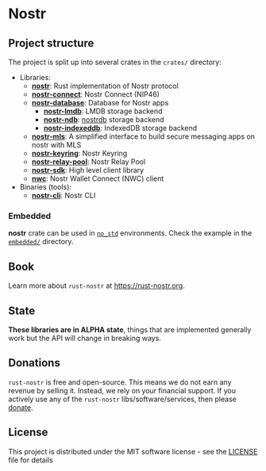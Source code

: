 # Nostr

## Project structure

The project is split up into several crates in the `crates/` directory:

- Libraries:
  - [**nostr**](./crates/nostr): Rust implementation of Nostr protocol
  - [**nostr-connect**](./crates/nostr-connect): Nostr Connect (NIP46)
  - [**nostr-database**](./crates/nostr-database): Database for Nostr apps
    - [**nostr-lmdb**](./crates/nostr-lmdb): LMDB storage backend
    - [**nostr-ndb**](./crates/nostr-ndb): [nostrdb](https://github.com/damus-io/nostrdb) storage backend
    - [**nostr-indexeddb**](./crates/nostr-indexeddb): IndexedDB storage backend
  - [**nostr-mls**](./crates/nostr-mls): A simplified interface to build secure messaging apps on nostr with MLS
  - [**nostr-keyring**](./crates/nostr-keyring): Nostr Keyring
  - [**nostr-relay-pool**](./crates/nostr-relay-pool): Nostr Relay Pool
  - [**nostr-sdk**](./crates/nostr-sdk): High level client library
  - [**nwc**](./crates/nwc): Nostr Wallet Connect (NWC) client
- Binaries (tools):
  - [**nostr-cli**](./crates/nostr-cli): Nostr CLI

### Embedded

**nostr** crate can be used in [`no_std`](https://docs.rust-embedded.org/book/intro/no-std.html) environments.
Check the example in the [`embedded/`](./crates/nostr/examples/embedded) directory.

## Book

Learn more about `rust-nostr` at <https://rust-nostr.org>.

## State

**These libraries are in ALPHA state**, things that are implemented generally work but the API will change in breaking ways.

## Donations

`rust-nostr` is free and open-source. This means we do not earn any revenue by selling it. Instead, we rely on your financial support. If you actively use any of the `rust-nostr` libs/software/services, then please [donate](https://rust-nostr.org/donate).

## License

This project is distributed under the MIT software license - see the [LICENSE](LICENSE) file for details
